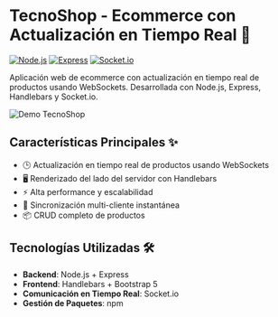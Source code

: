 # TecnoShop - Ecommerce con Actualización en Tiempo Real 🚀

[![Node.js](https://img.shields.io/badge/Node.js-18+-339933.svg?logo=node.js)](https://nodejs.org/)
[![Express](https://img.shields.io/badge/Express-4.x-000000.svg?logo=express)](https://expressjs.com/)
[![Socket.io](https://img.shields.io/badge/Socket.io-4.x-010101.svg?logo=socket.io)](https://socket.io/)

Aplicación web de ecommerce con actualización en tiempo real de productos usando WebSockets. Desarrollada con Node.js, Express, Handlebars y Socket.io.

![Demo TecnoShop](https://via.placeholder.com/800x400.png?text=Demo+TecnoShop) <!-- Agrega tu captura aquí -->

## Características Principales ✨

- 🕒 Actualización en tiempo real de productos usando WebSockets
- 🖥️ Renderizado del lado del servidor con Handlebars
- ⚡ Alta performance y escalabilidad
- 🔄 Sincronización multi-cliente instantánea
- 📦 CRUD completo de productos

## Tecnologías Utilizadas 🛠️

- **Backend**: Node.js + Express
- **Frontend**: Handlebars + Bootstrap 5
- **Comunicación en Tiempo Real**: Socket.io
- **Gestión de Paquetes**: npm


